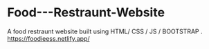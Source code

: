 # Food---Restraunt-Website

A food restraunt website built using HTML/ CSS / JS / BOOTSTRAP .
https://foodieess.netlify.app/
